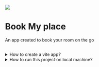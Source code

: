![](https://cdn.myportfolio.com/93bea8ef802a988ed8ab44889dc82b83/b99b565b-5336-4cd2-b731-c64c24515600_rw_1200.gif?h=d41ed58a4aa58082b4478ffc4571d416)

# Book My place
An app created to book your room on the go

<br>
<details>
<summary>How to create a vite app?</summary>

1. Create a vite app named `client`
```
npm create vite client  
```
</details>

<details>
<summary>How to run this project on local machine?</summary>

Steps are mentioned below:
1. Go to created `client` directory
```
cd client
```
2. install `npm`
```
npm install
```
3. Run 
```
npm run dev
```
</details>
